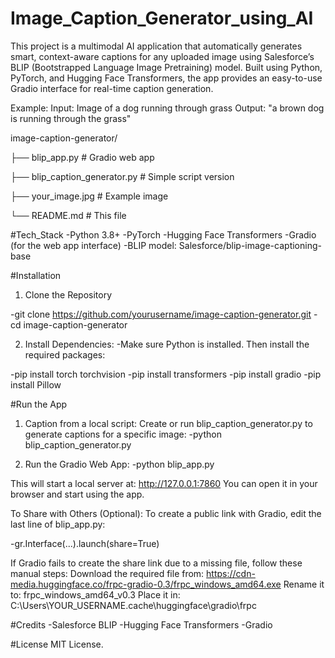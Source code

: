 # Image_Caption_Generator_using_AI
This project is a multimodal AI application that automatically generates smart, context-aware captions for any uploaded image using Salesforce’s BLIP (Bootstrapped Language Image Pretraining) model.  Built using Python, PyTorch, and Hugging Face Transformers, the app provides an easy-to-use Gradio interface for real-time caption generation.

Example:
Input: Image of a dog running through grass
Output: "a brown dog is running through the grass"

image-caption-generator/

├── blip_app.py                # Gradio web app

├── blip_caption_generator.py  # Simple script version

├── your_image.jpg             # Example image

└── README.md                  # This file

#Tech_Stack
-Python 3.8+
-PyTorch
-Hugging Face Transformers
-Gradio (for the web app interface)
-BLIP model: Salesforce/blip-image-captioning-base

#Installation
1. Clone the Repository

-git clone https://github.com/yourusername/image-caption-generator.git
-cd image-caption-generator

2. Install Dependencies:
-Make sure Python is installed. Then install the required packages:

-pip install torch torchvision
-pip install transformers
-pip install gradio
-pip install Pillow

#Run the App
1. Caption from a local script:
Create or run blip_caption_generator.py to generate captions for a specific image:
-python blip_caption_generator.py

2. Run the Gradio Web App:
-python blip_app.py

This will start a local server at:
http://127.0.0.1:7860
You can open it in your browser and start using the app.

To Share with Others (Optional):
To create a public link with Gradio, edit the last line of blip_app.py:

-gr.Interface(...).launch(share=True)

If Gradio fails to create the share link due to a missing file, follow these manual steps:
Download the required file from: https://cdn-media.huggingface.co/frpc-gradio-0.3/frpc_windows_amd64.exe
Rename it to: frpc_windows_amd64_v0.3
Place it in: C:\Users\YOUR_USERNAME\.cache\huggingface\gradio\frpc

#Credits
-Salesforce BLIP
-Hugging Face Transformers
-Gradio

#License
MIT License.



